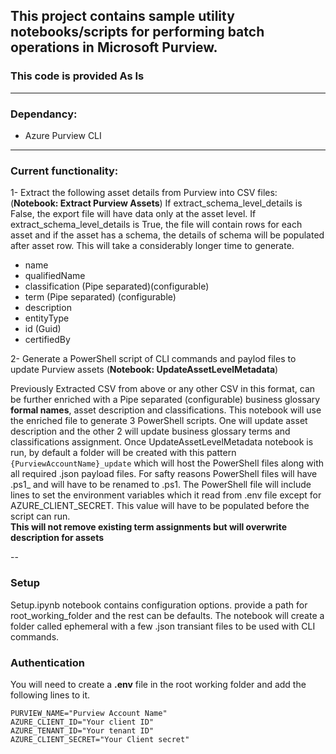 ## This project contains sample utility notebooks/scripts for performing batch operations in Microsoft Purview. 
### This code is provided **As Is**
---
### **Dependancy:**
- Azure Purview CLI

---
### **Current functionality:**

1- Extract the following asset details from Purview into CSV files: (**Notebook: Extract Purview Assets**)
If extract_schema_level_details is False, the export file will have data only at the asset level. If extract_schema_level_details is True, the file will contain rows for each asset and if the asset has a schema, the details of schema will be populated after asset row. 
This will take a considerably longer time to generate.  

- name
- qualifiedName
- classification (Pipe separated)(configurable)
- term (Pipe separated) (configurable)
- description
- entityType
- id (Guid)
- certifiedBy

2- Generate a PowerShell script of CLI commands and paylod files to update Purview assets (**Notebook: UpdateAssetLevelMetadata**)

Previously Extracted CSV from above or any other CSV in this format, can be further enriched with a Pipe separated (configurable) business glossary **formal names**, asset description and classifications. This notebook will use the enriched file to generate 3 PowerShell scripts. One will update asset description and the other 2 will update business glossary terms and classifications assignment.
Once UpdateAssetLevelMetadata notebook is run, by default a folder will be created with this pattern ```{PurviewAccountName}_update``` which will host the PowerShell files along with all required .json payload files.
For safty reasons PowerShell files will have .ps1_ and will have to be renamed to .ps1.
The PowerShell file will include lines to set the environment variables which it read from .env file except for AZURE_CLIENT_SECRET. This value will have to be populated before the script can run.\
**This will not remove existing term assignments but will overwrite description for assets**

--

### **Setup**
Setup.ipynb notebook contains configuration options.
provide a path for root_working_folder and the rest can be defaults.
The notebook will create a folder called ephemeral with a few .json transiant files to be used with CLI commands.

### **Authentication**
You will need to create a **.env** file in the root working folder and add the following lines to it.
```
PURVIEW_NAME="Purview Account Name"
AZURE_CLIENT_ID="Your client ID"
AZURE_TENANT_ID="Your tenant ID"
AZURE_CLIENT_SECRET="Your Client secret" 
```
